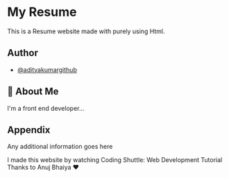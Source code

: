 
# My Resume

This is a Resume website made with purely using Html.



## Author

- [@adityakumargithub](https://www.github.com/adityakumargithub)


## 🚀 About Me
I'm a front end developer...


## Appendix

Any additional information goes here

I made this website by watching Coding Shuttle: Web Development Tutorial <br>
Thanks to Anuj Bhaiya ❤️
